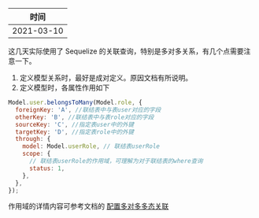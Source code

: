 | 时间       |
| ---------- |
| 2021-03-10 |

这几天实际使用了 Sequelize 的关联查询，特别是多对多关系，有几个点需要注意一下。

1. 定义模型关系时，最好是成对定义。原因文档有所说明。
2. 定义模型时，各属性作用如下

```js
Model.user.belongsToMany(Model.role, {
  foreignKey: 'A', //联结表中与表user对应的字段
  otherKey: 'B', //联结表中与表role对应的字段
  sourceKey: 'C', //指定表user中的外键
  targetKey: 'D', //指定表role中的外键
  through: {
    model: Model.userRole, // 联结表userRole
    scope: {
      // 联结表userRole的作用域，可理解为对于联结表的where查询
      status: 1,
    },
  },
});
```

作用域的详情内容可参考文档的 [配置多对多多态关联](https://www.sequelize.com.cn/advanced-association-concepts/polymorphic-associations#%E9%85%8D%E7%BD%AE%E5%A4%9A%E5%AF%B9%E5%A4%9A%E5%A4%9A%E6%80%81%E5%85%B3%E8%81%94)
